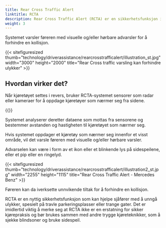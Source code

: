 ```yaml
---
title: Rear Cross Traffic Alert
linktitle: RCTA
description: Rear Cross Traffic Alert (RCTA) er en sikkerhetsfunksjon i noen moderne biler som bruker sensorer for å oppdage kjøretøyer som nærmer seg fra siden når de rygger ut av en parkeringsplass eller innkjørsel.
weight: 3
---
```

<!-- markdownlint-disable MD033 -->

Systemet varsler føreren med visuelle og/eller hørbare advarsler for å forhindre en kollisjon.

{{< sitefiguresized thumb="technology/driverassistance/rearcrosstrafficalert/illustration_st.jpg" width="3000" height="2000" title="Rear Cross traffic varsling kan forhindre ulykker" >}}

## Hvordan virker det?

Når kjøretøyet settes i revers, bruker RCTA-systemet sensorer som radar eller kameraer for å oppdage kjøretøyer som nærmer seg fra sidene.

{{<evkxdisplayaddarticle />}}

Systemet analyserer deretter dataene som mottas fra sensorene og bestemmer avstanden og hastigheten til kjøretøyet som nærmer seg.

Hvis systemet oppdager et kjøretøy som nærmer seg innenfor et visst område, vil det varsle føreren med visuelle og/eller hørbare varsler.

Advarselen kan være i form av et ikon eller et blinkende lys på sidespeilene, eller et pip eller en ringelyd.

{{< sitefiguresized thumb="technology/driverassistance/rearcrosstrafficalert/illustration2_st.jpg" width="2255" height="1115" title="Rear Cross Traffic Alert - Mercedes Benz" >}}

Føreren kan da iverksette unnvikende tiltak for å forhindre en kollisjon.

RCTA er en nyttig sikkerhetsfunksjon som kan hjelpe sjåfører med å unngå ulykker, spesielt på travle parkeringsplasser eller trange gater. Det er imidlertid viktig å merke seg at RCTA ikke er en erstatning for sikker kjørepraksis og bør brukes sammen med andre trygge kjøreteknikker, som å sjekke blindsoner og bruke sidespeil.
